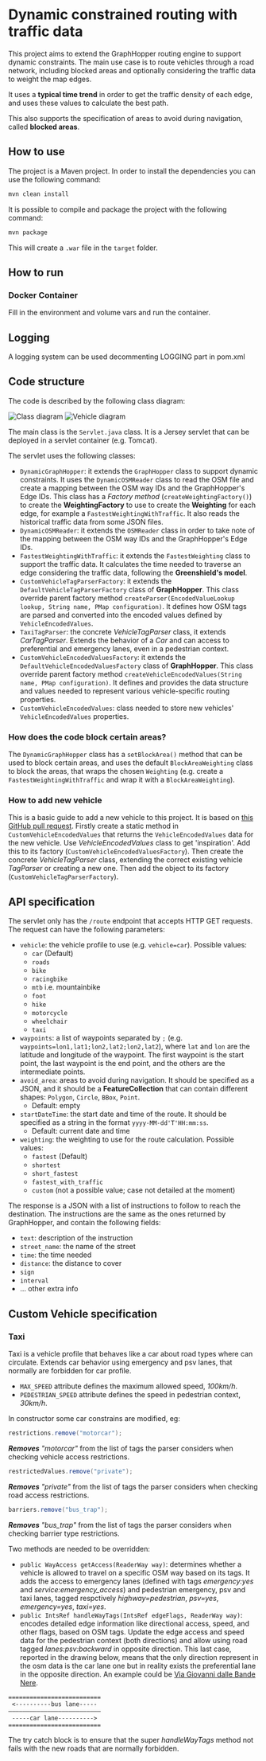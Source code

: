 # Dynamic constrained routing with traffic data

This project aims to extend the GraphHopper routing engine to support dynamic constraints.
The main use case is to route vehicles through a road network, including blocked areas and optionally considering the traffic data to weight the map edges.

It uses a **typical time trend** in order to get the traffic density of each edge, and uses these values to calculate the best path.

This also supports the specification of areas to avoid during navigation, called **blocked areas**.

## How to use

The project is a Maven project.
In order to install the dependencies you can use the following command:

```bash
mvn clean install
```

It is possible to compile and package the project with the following command:

```bash
mvn package
```

This will create a `.war` file in the `target` folder.

## How to run

### Docker Container
Fill in the environment and volume vars and run the container.

## Logging
A logging system can be used decommenting LOGGING part in pom.xml

## Code structure

The code is described by the following class diagram:

![Class diagram](class_diagram.png)
![Vehicle diagram](vehicle_diagram.png)

The main class is the `Servlet.java` class.
It is a Jersey servlet that can be deployed in a servlet container (e.g. Tomcat).

The servlet uses the following classes:

- `DynamicGraphHopper`: it extends the `GraphHopper` class to support dynamic constraints. It uses the
  `DynamicOSMReader` class to read the OSM file and create a mapping between the OSM way IDs and the GraphHopper's Edge IDs. This class has a *Factory method* (`createWeightingFactory()`) to create the **WeightingFactory** to use to create the **Weighting** for each edge, for example a `FastestWeightingWithTraffic`. It also reads the historical traffic data from some JSON files.
- `DynamicOSMReader`: it extends the `OSMReader` class in order to take note of the mapping between the OSM way IDs and the GraphHopper's Edge IDs.
- `FastestWeightingWithTraffic`: it extends the `FastestWeighting` class to support the traffic data. It calculates the time needed to traverse an edge considering the traffic data, following the **Greenshield's model**.
- `CustomVehicleTagParserFactory`: it extends the `DefaultVehicleTagParserFactory` class of **GraphHopper**. This class override parent factory method `createParser(EncodedValueLookup lookup, String name, PMap configuration)`.
It defines how OSM tags are parsed and converted into the encoded values defined by `VehicleEncodedValues`.
- `TaxiTagParser`: the concrete *VehicleTagParser* class, it extends *CarTagParser*. Extends the behavior of a *Car* and can access to preferential and emergency lanes, even in a pedestrian context.
- `CustomVehicleEncodedValuesFactory`: it extends the `DefaultVehicleEncodedValuesFactory` class of **GraphHopper**. This class override parent factory method `createVehicleEncodedValues(String name, PMap configuration)`.
It defines and provides the data structure and values needed to represent various vehicle-specific routing properties.
- `CustomVehicleEncodedValues`: class needed to store new vehicles' `VehicleEncodedValues` properties.

### How does the code block certain areas?

The `DynamicGraphHopper` class has a `setBlockArea()` method that can be used to block certain areas, and uses the default `BlockAreaWeighting` class to block the areas, that wraps the chosen `Weighting` (e.g. create a `FastestWeightingWithTraffic` and wrap it with a `BlockAreaWeighting`).

### How to add new vehicle

This is a basic guide to add a new vehicle to this project. It is based on [this GitHub pull request](https://github.com/graphhopper/graphhopper/pull/2710/commits/430d85da65554871b73a2439eb0581f69ea6adfa).
Firstly create a static method in `CustomVehicleEncodedValues` that returns the `VehicleEncodedValues` data for the new vehicle. Use *VehicleEncodedValues* class to get 'inspiration'. Add this to its factory (`CustomVehicleEncodedValuesFactory`).
Then create the concrete *VehicleTagParser* class, extending the correct existing vehicle *TagParser* or creating a new one. Then add the object to its factory (`CustomVehicleTagParserFactory`).

## API specification

The servlet only has the `/route` endpoint that accepts HTTP GET requests.
The request can have the following parameters:

- `vehicle`: the vehicle profile to use (e.g. `vehicle=car`).
Possible values:
  - `car` (Default)
  - `roads`
  - `bike`
  - `racingbike`
  - `mtb` i.e. mountainbike
  - `foot`
  - `hike`
  - `motorcycle`
  - `wheelchair`
  - `taxi`
- `waypoints`: a list of waypoints separated by `;` (e.g. `waypoints=lon1,lat1;lon2,lat2;lon2,lat2`), where `lat` and `lon` are the latitude and longitude of the waypoint. The first waypoint is the start point, the last waypoint is the end point, and the others are the intermediate points.
- `avoid_area`: areas to avoid during navigation. It should be specified as a JSON, and it should be a **FeatureCollection** that can contain different shapes: `Polygon`, `Circle`, `BBox`, `Point`.
    - Default: empty
- `startDateTime`: the start date and time of the route. It should be specified as a string in the format `yyyy-MM-dd'T'HH:mm:ss`.
    - Default: current date and time
- `weighting`: the weighting to use for the route calculation. 
Possible values:
    - `fastest` (Default)
    - `shortest`
    - `short_fastest`
    - `fastest_with_traffic`
    - `custom` (not a possible value; case not detailed at the moment)

The response is a JSON with a list of instructions to follow to reach the destination.
The instructions are the same as the ones returned by GraphHopper, and contain the following fields:

- `text`: description of the instruction
- `street_name`: the name of the street
- `time`: the time needed
- `distance`: the distance to cover
- `sign`
- `interval`
- ... other extra info

## Custom Vehicle specification

### Taxi
Taxi is a vehicle profile that behaves like a car about road types where can circulate. Extends car behavior using emergency and psv lanes, that normally are forbidden for car profile.
- `MAX_SPEED` attribute defines the maximum allowed speed, *100km/h*.
- `PEDESTRIAN_SPEED` attribute defines the speed in pedestrian context, *30km/h*.

In constructor some car constrains are modified, eg:
```java
restrictions.remove("motorcar");
```
***Removes*** *"motorcar"* from the list of tags the parser considers when checking vehicle access restrictions.
```java
restrictedValues.remove("private");
```
***Removes*** *"private"* from the list of tags the parser considers when checking road access restrictions.
```java
barriers.remove("bus_trap");
```
***Removes*** *"bus_trap"* from the list of tags the parser considers when checking barrier type restrictions.

Two methods are needed to be overridden:
- `public WayAccess getAccess(ReaderWay way)`: determines whether a vehicle is allowed to travel on a specific OSM way based on its tags. It adds the access to emergency lanes (defined with tags *emergency:yes* and *service:emergency_access*) and pedestrian emergency, psv and taxi lanes, tagged respctively *highway=pedestrian*, *psv=yes*, *emergency=yes*, *taxi=yes*.
- `public IntsRef handleWayTags(IntsRef edgeFlags, ReaderWay way)`: encodes detailed edge information like directional access, speed, and other flags, based on OSM tags. Update the edge access and speed data for the pedestrian context (both directions) and allow using road tagged *lanes:psv:backward* in opposite direction.
This last case, reported in the drawing below, means that the only direction represent in the osm data is the car lane one but in reality exists the preferential lane in the opposite direction. 
An example could be [Via Giovanni dalle Bande Nere](https://www.openstreetmap.org/way/172556868).
```text
==========================
 <----------bus lane-----
——————————————————————————
 -----car lane---------->
==========================
```
The try catch block is to ensure that the super *handleWayTags* method not fails with the new roads that are normally forbidden.